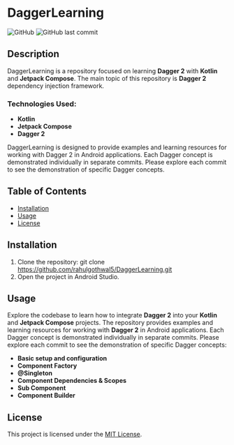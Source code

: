 # DaggerLearning

![GitHub](https://img.shields.io/github/license/rahulgothwal5/DaggerLearning)
![GitHub last commit](https://img.shields.io/github/last-commit/rahulgothwal5/DaggerLearning)

## Description

DaggerLearning is a repository focused on learning **Dagger 2** with **Kotlin** and **Jetpack Compose**. The main topic of this repository is **Dagger 2** dependency injection framework.

### Technologies Used:

- **Kotlin**
- **Jetpack Compose**
- **Dagger 2**

DaggerLearning is designed to provide examples and learning resources for working with Dagger 2 in Android applications. Each Dagger concept is demonstrated individually in separate commits. Please explore each commit to see the demonstration of specific Dagger concepts.

## Table of Contents

- [Installation](#installation)
- [Usage](#usage)
- [License](#license)

## Installation

1. Clone the repository:
git clone https://github.com/rahulgothwal5/DaggerLearning.git
2. Open the project in Android Studio.

## Usage

Explore the codebase to learn how to integrate **Dagger 2** into your **Kotlin** and **Jetpack Compose** projects. The repository provides examples and learning resources for working with **Dagger 2** in Android applications. Each Dagger concept is demonstrated individually in separate commits. Please explore each commit to see the demonstration of specific Dagger concepts:

- **Basic setup and configuration**
- **Component Factory**
- **@Singleton**
- **Component Dependencies & Scopes**
- **Sub Component**
- **Component Builder**

## License

This project is licensed under the [MIT License](LICENSE).
